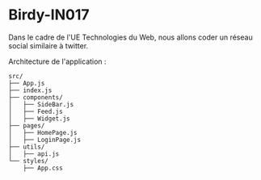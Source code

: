 # Birdy-IN017
Dans le cadre de l'UE Technologies du Web, nous allons coder un réseau social similaire à twitter. 

Architecture de l'application : 

~~~
src/
├── App.js
├── index.js
├── components/
│   ├── SideBar.js
│   ├── Feed.js
│   ├── Widget.js
├── pages/
│   ├── HomePage.js
│   ├── LoginPage.js
├── utils/
│   ├── api.js
└── styles/
    ├── App.css
~~~

